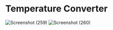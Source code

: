 # Temperature Converter

![Screenshot (259)](https://github.com/SrushtiSSawant/TemperatureConverter/assets/97878222/6ddf9eb2-6f14-4487-8878-27e1977011d2)
![Screenshot (260)](https://github.com/SrushtiSSawant/TemperatureConverter/assets/97878222/a53f6d02-2cef-4721-bac9-1bae6c9c36ce)
